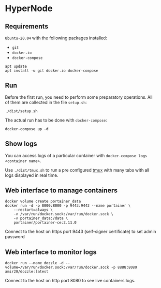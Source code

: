 # HyperNode

## Requirements

`Ubuntu-20.04` with the following packages installed:

* `git`
* `docker.io`
* `docker-compose`

```console
apt update
apt install -u git docker.io docker-compose
```

## Run

Before the first run, you need to perform some preparatory operations. All of them are collected in the file `setup.sh`:

```console
./dist/setup.sh
```

The actual run has to be done with `docker-compose`:

```console
docker-compose up -d
```

## Show logs

You can access logs of a particular container with `docker-compose logs <container name>`.

Use `./dist/tmux.sh` to run a pre configured [tmux](https://tmuxguide.readthedocs.io/en/latest/tmux/tmux.html#basic) with many tabs with all logs displayed in real time.


## Web interface to manage containers

```console
docker volume create portainer_data
docker run -d -p 8000:8000 -p 9443:9443 --name portainer \
    --restart=always \
    -v /var/run/docker.sock:/var/run/docker.sock \
    -v portainer_data:/data \
    portainer/portainer-ce:2.11.0
```

Connect to the host on https port 9443 (self-signer certificate) to set admin password


## Web interface to monitor logs

```console
docker run --name dozzle -d --volume=/var/run/docker.sock:/var/run/docker.sock -p 8888:8080 amir20/dozzle:latest
```

Connect to the host on http port 8080 to see live containers logs.
